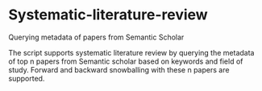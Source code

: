 # Systematic-literature-review
Querying metadata of papers from Semantic Scholar


The script supports systematic literature review by querying the metadata of top n papers from Semantic scholar based on keywords and field of study. Forward and backward snowballing with these n papers are supported.
